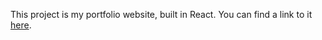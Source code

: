 This project is my portfolio website, built in React. You can find a link to it [here](https://github.com/AdamMYoung/Portfolio).
